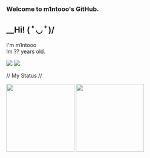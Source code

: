 ### Welcome to m1ntooo's GitHub.
## __Hi! ( ﾟ◡ ﾟ)/  
<p>I'm m1ntooo<br>
Im ?? years old.</p>
<p>
 <img src="https://countor-m1.sda2.net/get/@minto?theme=rule34%22">
 <img src="https://discord.c99.nl/widget/theme-3/612479046919520275.png">
</p>

// My Status //
<p>
  <img height="180px" src="https://github-readme-stats.vercel.app/api?username=m1ntooo&theme=dark"/>
  <img height="180px" src="https://github-readme-stats.vercel.app/api/top-langs/?username=m1ntooo&layout=compact&theme=dark"/>

  </a>
</p>
